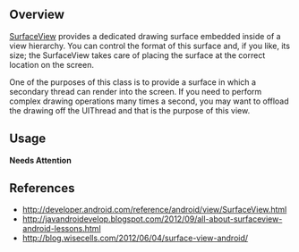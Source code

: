 ## Overview

[SurfaceView](http://developer.android.com/reference/android/view/SurfaceView.html) provides a dedicated drawing surface embedded inside of a view hierarchy. You can control the format of this surface and, if you like, its size; the SurfaceView takes care of placing the surface at the correct location on the screen. 

One of the purposes of this class is to provide a surface in which a secondary thread can render into the screen. If you need to perform complex drawing operations many times a second, you may want to offload the drawing off the UIThread and that is the purpose of this view.

## Usage

**Needs Attention**

## References

* <http://developer.android.com/reference/android/view/SurfaceView.html>
* <http://javandroidevelop.blogspot.com/2012/09/all-about-surfaceview-android-lessons.html>
* <http://blog.wisecells.com/2012/06/04/surface-view-android/> 